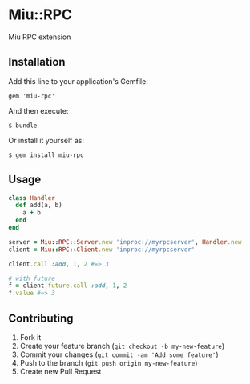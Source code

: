 # Miu::RPC

Miu RPC extension

## Installation

Add this line to your application's Gemfile:

    gem 'miu-rpc'

And then execute:

    $ bundle

Or install it yourself as:

    $ gem install miu-rpc

## Usage

```ruby
class Handler
  def add(a, b)
    a + b
  end
end

server = Miu::RPC::Server.new 'inproc://myrpcserver', Handler.new
client = Miu::RPC::Client.new 'inproc://myrpcserver'

client.call :add, 1, 2 #=> 3

# with future
f = client.future.call :add, 1, 2
f.value #=> 3
```

## Contributing

1. Fork it
2. Create your feature branch (`git checkout -b my-new-feature`)
3. Commit your changes (`git commit -am 'Add some feature'`)
4. Push to the branch (`git push origin my-new-feature`)
5. Create new Pull Request
